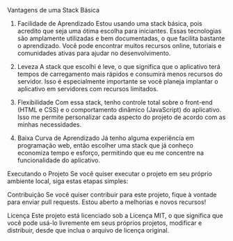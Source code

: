 Vantagens de uma Stack Básica
1. Facilidade de Aprendizado
Estou usando uma stack básica, pois acredito que seja uma ótima escolha para iniciantes. Essas tecnologias são amplamente utilizadas e bem documentadas, o que facilita bastante o aprendizado. Você pode encontrar muitos recursos online, tutoriais e comunidades ativas para ajudar no desenvolvimento.

2. Leveza
A stack que escolhi é leve, o que significa que o aplicativo terá tempos de carregamento mais rápidos e consumirá menos recursos do servidor. Isso é especialmente importante se você planeja implantar o aplicativo em servidores com recursos limitados.

3. Flexibilidade
Com essa stack, tenho controle total sobre o front-end (HTML e CSS) e o comportamento dinâmico (JavaScript) do aplicativo. Isso me permite personalizar cada aspecto do projeto de acordo com as minhas necessidades.

4. Baixa Curva de Aprendizado
Já tenho alguma experiência em programação web, então escolher uma stack que já conheço economiza tempo e esforço, permitindo que eu me concentre na funcionalidade do aplicativo.

Executando o Projeto
Se você quiser executar o projeto em seu próprio ambiente local, siga estas etapas simples:


Contribuição
Se você quiser contribuir para este projeto, fique à vontade para enviar pull requests. Estou aberto a melhorias e novos recursos!

Licença
Este projeto está licenciado sob a Licença MIT, o que significa que você pode usá-lo livremente em seus próprios projetos, modificar e distribuir, desde que inclua o arquivo de licença original.














